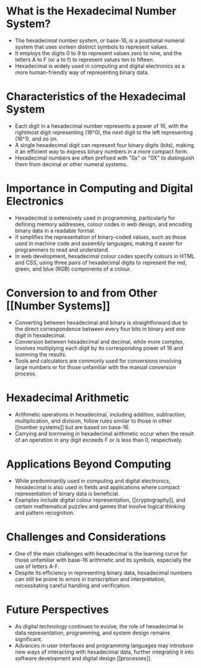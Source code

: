 # What is the Hexadecimal Number System?
- The hexadecimal number system, or base-16, is a positional numeral system that uses sixteen distinct symbols to represent values.
- It employs the digits 0 to 9 to represent values zero to nine, and the letters A to F (or a to f) to represent values ten to fifteen.
- Hexadecimal is widely used in computing and digital electronics as a more human-friendly way of representing binary data.

# Characteristics of the Hexadecimal System
- Each digit in a hexadecimal number represents a power of 16, with the rightmost digit representing \(16^0\), the next digit to the left representing \(16^1\), and so on.
- A single hexadecimal digit can represent four binary digits (bits), making it an efficient way to express binary numbers in a more compact form.
- Hexadecimal numbers are often prefixed with "0x" or "0X" to distinguish them from decimal or other numeral systems.

# Importance in Computing and Digital Electronics
- Hexadecimal is extensively used in programming, particularly for defining memory addresses, colour codes in web design, and encoding binary data in a readable format.
- It simplifies the representation of binary-coded values, such as those used in machine code and assembly languages, making it easier for programmers to read and understand.
- In web development, hexadecimal colour codes specify colours in HTML and CSS, using three pairs of hexadecimal digits to represent the red, green, and blue (RGB) components of a colour.

# Conversion to and from Other [[Number Systems]]
- Converting between hexadecimal and binary is straightforward due to the direct correspondence between every four bits in binary and one digit in hexadecimal.
- Conversion between hexadecimal and decimal, while more complex, involves multiplying each digit by its corresponding power of 16 and summing the results.
- Tools and calculators are commonly used for conversions involving large numbers or for those unfamiliar with the manual conversion process.

# Hexadecimal Arithmetic
- Arithmetic operations in hexadecimal, including addition, subtraction, multiplication, and division, follow rules similar to those in other [[number systems]] but are based on base-16.
- Carrying and borrowing in hexadecimal arithmetic occur when the result of an operation in any digit exceeds F or is less than 0, respectively.

# Applications Beyond Computing
- While predominantly used in computing and digital electronics, hexadecimal is also used in fields and applications where compact representation of binary data is beneficial.
- Examples include digital colour representation, [[cryptography]], and certain mathematical puzzles and games that involve logical thinking and pattern recognition.

# Challenges and Considerations
- One of the main challenges with hexadecimal is the learning curve for those unfamiliar with base-16 arithmetic and its symbols, especially the use of letters A-F.
- Despite its efficiency in representing binary data, hexadecimal numbers can still be prone to errors in transcription and interpretation, necessitating careful handling and verification.

# Future Perspectives
- As digital technology continues to evolve, the role of hexadecimal in data representation, programming, and system design remains significant.
- Advances in user interfaces and programming languages may introduce new ways of interacting with hexadecimal data, further integrating it into software development and digital design [[processes]].